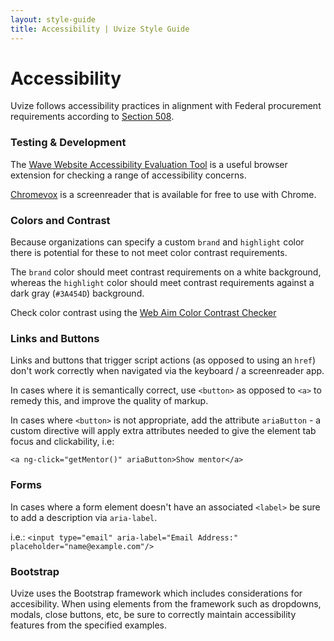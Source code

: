```yaml
---
layout: style-guide
title: Accessibility | Uvize Style Guide
---
```


# Accessibility

Uvize follows accessibility practices in alignment with Federal procurement requirements according to [Section 508](http://webaim.org/standards/508/checklist).  

### Testing & Development

The [Wave Website Accessibility Evaluation Tool](http://wave.webaim.org/extension/) is a useful browser extension for checking a range of accessibility concerns.

[Chromevox](http://www.chromevox.com/) is a screenreader that is available for free to use with Chrome.


### Colors and Contrast

Because organizations can specify a custom `brand` and `highlight` color there is potential for these to not meet color contrast requirements.

The `brand` color should meet contrast requirements on a white background, whereas the `highlight` color should meet contrast requirements against a dark gray (`#3A454D`) background.

Check color contrast using the [Web Aim Color Contrast Checker](http://webaim.org/resources/contrastchecker/)


### Links and Buttons

Links and buttons that trigger script actions (as opposed to using an `href`) don't work correctly when navigated via the keyboard / a screenreader app.

In cases where it is semantically correct, use `<button>` as opposed to `<a>` to remedy this, and improve the quality of markup.
  
In cases where `<button>` is not appropriate, add the attribute `ariaButton` - a custom directive will apply extra attributes needed to give the element tab focus and clickability, i.e:
  
`<a ng-click="getMentor()" ariaButton>Show mentor</a>`

### Forms

In cases where a form element doesn't have an associated `<label>` be sure to add a description via `aria-label`.
  
i.e.:
`<input type="email" aria-label="Email Address:" placeholder="name@example.com"/>`


### Bootstrap

Uvize uses the Bootstrap framework which includes considerations for accesibility. When using elements from the framework such as dropdowns, modals, close buttons, etc, be sure to correctly maintain accessibility features from the specified examples.


